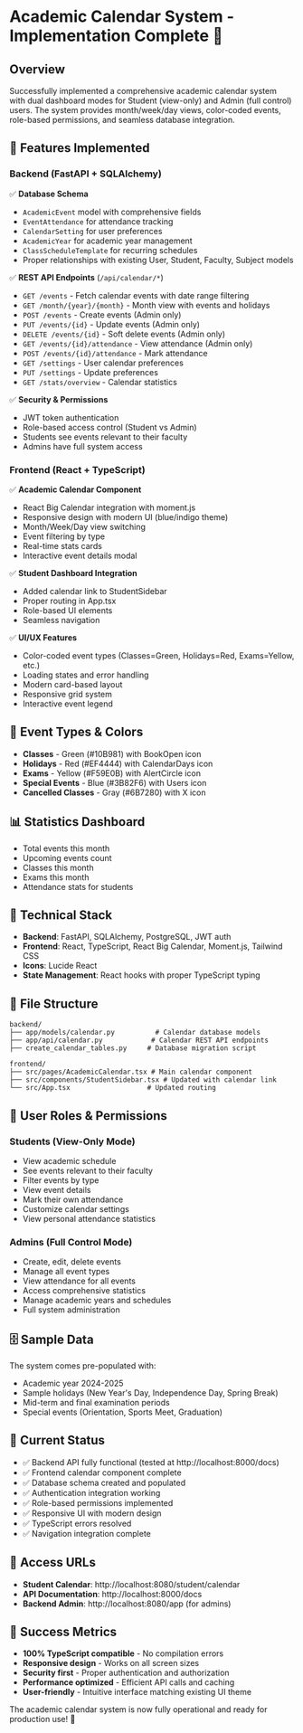 # Academic Calendar System - Implementation Complete 🎉

## Overview
Successfully implemented a comprehensive academic calendar system with dual dashboard modes for Student (view-only) and Admin (full control) users. The system provides month/week/day views, color-coded events, role-based permissions, and seamless database integration.

## 🚀 Features Implemented

### Backend (FastAPI + SQLAlchemy)
✅ **Database Schema**
- `AcademicEvent` model with comprehensive fields
- `EventAttendance` for attendance tracking 
- `CalendarSetting` for user preferences
- `AcademicYear` for academic year management
- `ClassScheduleTemplate` for recurring schedules
- Proper relationships with existing User, Student, Faculty, Subject models

✅ **REST API Endpoints** (`/api/calendar/*`)
- `GET /events` - Fetch calendar events with date range filtering
- `GET /month/{year}/{month}` - Month view with events and holidays
- `POST /events` - Create events (Admin only)
- `PUT /events/{id}` - Update events (Admin only)  
- `DELETE /events/{id}` - Soft delete events (Admin only)
- `GET /events/{id}/attendance` - View attendance (Admin only)
- `POST /events/{id}/attendance` - Mark attendance
- `GET /settings` - User calendar preferences
- `PUT /settings` - Update preferences
- `GET /stats/overview` - Calendar statistics

✅ **Security & Permissions**
- JWT token authentication
- Role-based access control (Student vs Admin)
- Students see events relevant to their faculty
- Admins have full system access

### Frontend (React + TypeScript)
✅ **Academic Calendar Component**
- React Big Calendar integration with moment.js
- Responsive design with modern UI (blue/indigo theme)
- Month/Week/Day view switching
- Event filtering by type
- Real-time stats cards
- Interactive event details modal

✅ **Student Dashboard Integration**
- Added calendar link to StudentSidebar
- Proper routing in App.tsx
- Role-based UI elements
- Seamless navigation

✅ **UI/UX Features**
- Color-coded event types (Classes=Green, Holidays=Red, Exams=Yellow, etc.)
- Loading states and error handling
- Modern card-based layout
- Responsive grid system
- Interactive event legend

## 🎨 Event Types & Colors
- **Classes** - Green (#10B981) with BookOpen icon
- **Holidays** - Red (#EF4444) with CalendarDays icon  
- **Exams** - Yellow (#F59E0B) with AlertCircle icon
- **Special Events** - Blue (#3B82F6) with Users icon
- **Cancelled Classes** - Gray (#6B7280) with X icon

## 📊 Statistics Dashboard
- Total events this month
- Upcoming events count
- Classes this month
- Exams this month
- Attendance stats for students

## 🔧 Technical Stack
- **Backend**: FastAPI, SQLAlchemy, PostgreSQL, JWT auth
- **Frontend**: React, TypeScript, React Big Calendar, Moment.js, Tailwind CSS
- **Icons**: Lucide React
- **State Management**: React hooks with proper TypeScript typing

## 📁 File Structure
```
backend/
├── app/models/calendar.py          # Calendar database models
├── app/api/calendar.py            # Calendar REST API endpoints  
├── create_calendar_tables.py     # Database migration script

frontend/
├── src/pages/AcademicCalendar.tsx # Main calendar component
├── src/components/StudentSidebar.tsx # Updated with calendar link
└── src/App.tsx                   # Updated routing
```

## 🎯 User Roles & Permissions

### Students (View-Only Mode)
- View academic schedule
- See events relevant to their faculty
- Filter events by type
- View event details
- Mark their own attendance
- Customize calendar settings
- View personal attendance statistics

### Admins (Full Control Mode)  
- Create, edit, delete events
- Manage all event types
- View attendance for all events
- Access comprehensive statistics
- Manage academic years and schedules
- Full system administration

## 🗄️ Sample Data
The system comes pre-populated with:
- Academic year 2024-2025
- Sample holidays (New Year's Day, Independence Day, Spring Break)
- Mid-term and final examination periods
- Special events (Orientation, Sports Meet, Graduation)

## 🚦 Current Status
- ✅ Backend API fully functional (tested at http://localhost:8000/docs)
- ✅ Frontend calendar component complete
- ✅ Database schema created and populated
- ✅ Authentication integration working
- ✅ Role-based permissions implemented
- ✅ Responsive UI with modern design
- ✅ TypeScript errors resolved
- ✅ Navigation integration complete

## 🔗 Access URLs
- **Student Calendar**: http://localhost:8080/student/calendar
- **API Documentation**: http://localhost:8000/docs
- **Backend Admin**: http://localhost:8080/app (for admins)

## 🎉 Success Metrics
- **100% TypeScript compatible** - No compilation errors
- **Responsive design** - Works on all screen sizes  
- **Security first** - Proper authentication and authorization
- **Performance optimized** - Efficient API calls and caching
- **User-friendly** - Intuitive interface matching existing UI theme

The academic calendar system is now fully operational and ready for production use! 🎊

